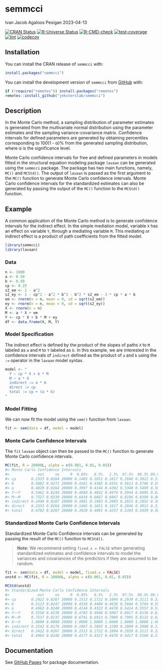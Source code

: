 semmcci
================
Ivan Jacob Agaloos Pesigan
2023-04-13

<!-- README.md is generated from README.Rmd. Please edit that file -->
<!-- badges: start -->

[![CRAN
Status](https://www.r-pkg.org/badges/version/semmcci)](https://cran.r-project.org/package=semmcci)
[![R-Universe
Status](https://jeksterslab.r-universe.dev/badges/semmcci)](https://jeksterslab.r-universe.dev)
[![R-CMD-check](https://github.com/jeksterslab/semmcci/workflows/R-CMD-check/badge.svg)](https://github.com/jeksterslab/semmcci/actions)
[![test-coverage](https://github.com/jeksterslab/semmcci/actions/workflows/test-coverage.yaml/badge.svg)](https://github.com/jeksterslab/semmcci/actions/workflows/test-coverage.yaml)
[![lint](https://github.com/jeksterslab/semmcci/actions/workflows/lint.yaml/badge.svg)](https://github.com/jeksterslab/semmcci/actions/workflows/lint.yaml)
[![codecov](https://codecov.io/gh/jeksterslab/semmcci/branch/main/graph/badge.svg?token=KVLUET3DJ6)](https://codecov.io/gh/jeksterslab/semmcci)
<!-- badges: end -->

## Installation

You can install the CRAN release of `semmcci` with:

``` r
install.packages("semmcci")
```

You can install the development version of `semmcci` from
[GitHub](https://github.com/jeksterslab/semmcci) with:

``` r
if (!require("remotes")) install.packages("remotes")
remotes::install_github("jeksterslab/semmcci")
```

## Description

In the Monte Carlo method, a sampling distribution of parameter
estimates is generated from the multivariate normal distribution using
the parameter estimates and the sampling variance-covariance matrix.
Confidence intervals for defined parameters are generated by obtaining
percentiles corresponding to 100(1 - α)% from the generated sampling
distribution, where α is the significance level.

Monte Carlo confidence intervals for free and defined parameters in
models fitted in the structural equation modeling package `lavaan` can
be generated using the `semmcci` package. The package has two main
functions, namely, `MC()` and `MCStd()`. The output of `lavaan` is
passed as the first argument to the `MC()` function to generate Monte
Carlo confidence intervals. Monte Carlo confidence intervals for the
standardized estimates can also be generated by passing the output of
the `MC()` function to the `MCStd()` function.

## Example

A common application of the Monte Carlo method is to generate confidence
intervals for the indirect effect. In the simple mediation model,
variable `X` has an effect on variable `Y`, through a mediating variable
`M`. This mediating or indirect effect is a product of path coefficients
from the fitted model.

``` r
library(semmcci)
library(lavaan)
```

### Data

``` r
n <- 1000
a <- 0.50
b <- 0.50
cp <- 0.25
s2_em <- 1 - a^2
s2_ey <- 1 - cp^2 - a^2 * b^2 - b^2 * s2_em - 2 * cp * a * b
em <- rnorm(n = n, mean = 0, sd = sqrt(s2_em))
ey <- rnorm(n = n, mean = 0, sd = sqrt(s2_ey))
X <- rnorm(n = n)
M <- a * X + em
Y <- cp * X + b * M + ey
df <- data.frame(X, M, Y)
```

### Model Specification

The indirect effect is defined by the product of the slopes of paths `X`
to `M` labeled as `a` and `M` to `Y` labeled as `b`. In this example, we
are interested in the confidence intervals of `indirect` defined as the
product of `a` and `b` using the `:=` operator in the `lavaan` model
syntax.

``` r
model <- "
  Y ~ cp * X + b * M
  M ~ a * X
  indirect := a * b
  direct := cp
  total := cp + (a * b)
"
```

### Model Fitting

We can now fit the model using the `sem()` function from `lavaan`.

``` r
fit <- sem(data = df, model = model)
```

### Monte Carlo Confidence Intervals

The `fit` `lavaan` object can then be passed to the `MC()` function to
generate Monte Carlo confidence intervals.

``` r
MC(fit, R = 20000L, alpha = c(0.001, 0.01, 0.05))
#> Monte Carlo Confidence Intervals
#>             est     se     R  0.05%   0.5%   2.5%  97.5%  99.5% 99.95%
#> cp       0.2333 0.0264 20000 0.1465 0.1651 0.1817 0.2846 0.3012 0.3165
#> b        0.5082 0.0272 20000 0.4161 0.4385 0.4551 0.5611 0.5786 0.5988
#> a        0.4820 0.0264 20000 0.3997 0.4144 0.4302 0.5340 0.5499 0.5680
#> Y~~Y     0.5462 0.0244 20000 0.4660 0.4832 0.4979 0.5944 0.6095 0.6263
#> M~~M     0.7527 0.0339 20000 0.6434 0.6667 0.6867 0.8196 0.8399 0.8612
#> indirect 0.2449 0.0187 20000 0.1881 0.1983 0.2093 0.2825 0.2952 0.3081
#> direct   0.2333 0.0264 20000 0.1465 0.1651 0.1817 0.2846 0.3012 0.3165
#> total    0.4782 0.0267 20000 0.3920 0.4091 0.4257 0.5303 0.5459 0.5647
```

### Standardized Monte Carlo Confidence Intervals

Standardized Monte Carlo Confidence intervals can be generated by
passing the result of the `MC()` function to `MCStd()`.

> **Note:** We recommend setting `fixed.x = FALSE` when generating
> standardized estimates and confidence intervals to model the variances
> and covariances of the predictors if they are assumed to be random.

``` r
fit <- sem(data = df, model = model, fixed.x = FALSE)
unstd <- MC(fit, R = 20000L, alpha = c(0.001, 0.01, 0.05))
```

``` r
MCStd(unstd)
#> Standardized Monte Carlo Confidence Intervals
#>             est     se     R  0.05%   0.5%   2.5%  97.5%  99.5% 99.95%
#> cp       0.2422 0.0267 20000 0.1513 0.1722 0.1894 0.2939 0.3111 0.3284
#> b        0.5123 0.0247 20000 0.4319 0.4488 0.4636 0.5604 0.5764 0.5932
#> a        0.4963 0.0240 20000 0.4144 0.4323 0.4478 0.5414 0.5557 0.5709
#> Y~~Y     0.5558 0.0236 20000 0.4785 0.4948 0.5087 0.6017 0.6156 0.6320
#> M~~M     0.7537 0.0237 20000 0.6741 0.6913 0.7069 0.7995 0.8132 0.8282
#> X~~X     1.0000 0.0000 20000 1.0000 1.0000 1.0000 1.0000 1.0000 1.0000
#> indirect 0.2542 0.0176 20000 0.1967 0.2093 0.2200 0.2890 0.3008 0.3123
#> direct   0.2422 0.0267 20000 0.1513 0.1722 0.1894 0.2939 0.3111 0.3284
#> total    0.4964 0.0240 20000 0.4177 0.4327 0.4478 0.5417 0.5566 0.5738
```

## Documentation

See [GitHub Pages](https://jeksterslab.github.io/semmcci/index.html) for
package documentation.
